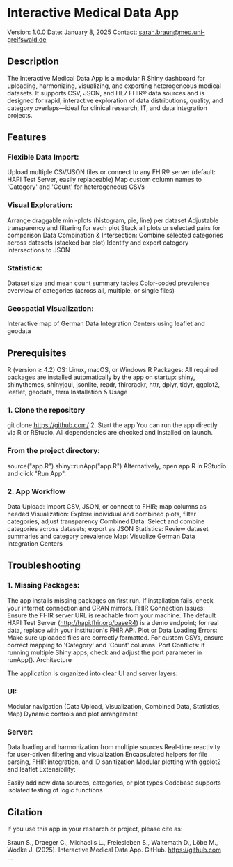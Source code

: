 # Interactive Medical Data App

Version: 1.0.0
Date: January 8, 2025
Contact: sarah.braun@med.uni-greifswald.de

## Description

The Interactive Medical Data App is a modular R Shiny dashboard for uploading, harmonizing, visualizing, and exporting heterogeneous medical datasets.
It supports CSV, JSON, and HL7 FHIR® data sources and is designed for rapid, interactive exploration of data distributions, quality, and category overlaps—ideal for clinical research, IT, and data integration projects.

## Features

### Flexible Data Import:
Upload multiple CSV/JSON files or connect to any FHIR® server (default: HAPI Test Server, easily replaceable)
Map custom column names to 'Category' and 'Count' for heterogeneous CSVs
### Visual Exploration:
Arrange draggable mini-plots (histogram, pie, line) per dataset
Adjustable transparency and filtering for each plot
Stack all plots or selected pairs for comparison
Data Combination & Intersection:
Combine selected categories across datasets (stacked bar plot)
Identify and export category intersections to JSON
### Statistics:
Dataset size and mean count summary tables
Color-coded prevalence overview of categories (across all, multiple, or single files)
### Geospatial Visualization:
Interactive map of German Data Integration Centers using leaflet and geodata

## Prerequisites

R (version ≥ 4.2)
OS: Linux, macOS, or Windows
R Packages:
All required packages are installed automatically by the app on startup:
shiny, shinythemes, shinyjqui, jsonlite, readr, fhircrackr, httr, dplyr, tidyr, ggplot2, leaflet, geodata, terra
Installation & Usage

### 1. Clone the repository
git clone https://github.com/
2. Start the app
You can run the app directly via R or RStudio. All dependencies are checked and installed on launch.

### From the project directory:
source("app.R")
shiny::runApp("app.R")
Alternatively, open app.R in RStudio and click "Run App".

### 2. App Workflow
Data Upload: Import CSV, JSON, or connect to FHIR; map columns as needed
Visualization: Explore individual and combined plots, filter categories, adjust transparency
Combined Data: Select and combine categories across datasets; export as JSON
Statistics: Review dataset summaries and category prevalence
Map: Visualize German Data Integration Centers

## Troubleshooting

### 1. Missing Packages:
The app installs missing packages on first run. If installation fails, check your internet connection and CRAN mirrors.
FHIR Connection Issues:
Ensure the FHIR server URL is reachable from your machine.
The default HAPI Test Server (http://hapi.fhir.org/baseR4) is a demo endpoint; for real data, replace with your institution's FHIR API.
Plot or Data Loading Errors:
Make sure uploaded files are correctly formatted.
For custom CSVs, ensure correct mapping to 'Category' and 'Count' columns.
Port Conflicts:
If running multiple Shiny apps, check and adjust the port parameter in runApp().
Architecture

The application is organized into clear UI and server layers:

### UI:

Modular navigation (Data Upload, Visualization, Combined Data, Statistics, Map)
Dynamic controls and plot arrangement
### Server:

Data loading and harmonization from multiple sources
Real-time reactivity for user-driven filtering and visualization
Encapsulated helpers for file parsing, FHIR integration, and ID sanitization
Modular plotting with ggplot2 and leaflet
Extensibility:

Easily add new data sources, categories, or plot types
Codebase supports isolated testing of logic functions

## Citation

If you use this app in your research or project, please cite as:

Braun S., Draeger C., Michaelis L., Freiesleben S., Waltemath D., Löbe M., Wodke J. (2025).
Interactive Medical Data App. GitHub. https://github.com ... 


